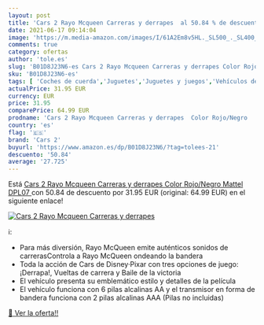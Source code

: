 ```yaml
---
layout: post
title: 'Cars 2 Rayo Mcqueen Carreras y derrapes  al 50.84 % de descuento'
date: 2021-06-17 09:14:04
image: 'https://m.media-amazon.com/images/I/61A2Em8v5HL._SL500_._SL400_.jpg'
comments: true
category: ofertas
author: 'tole.es'
slug: 'B01D8J23N6-es Cars 2 Rayo Mcqueen Carreras y derrapes Color Rojo/Negro...'
sku: 'B01D8J23N6-es'
tags: [ 'Coches de cuerda','Juguetes','Juguetes y juegos','Vehículos de juguete para niños','cars 2','mattel', ]
actualPrice: 31.95 EUR
currency: EUR
price: 31.95
comparePrice: 64.99 EUR
prodname: 'Cars 2 Rayo Mcqueen Carreras y derrapes  Color Rojo/Negro   Mattel DPL07 '
country: 'es'
flag: '🇪🇸'
brand: 'Cars 2'
buyurl: 'https://www.amazon.es/dp/B01D8J23N6/?tag=tolees-21'
descuento: '50.84'
average: '27.725'
---
```


Está [Cars 2 Rayo Mcqueen Carreras y derrapes  Color Rojo/Negro   Mattel DPL07 ](https://www.amazon.es/dp/B01D8J23N6/?tag=tolees-21) con 50.84 de descuento por 31.95 EUR (original: 64.99 EUR) en el siguiente enlace!

[![Cars 2 Rayo Mcqueen Carreras y derrapes ](https://m.media-amazon.com/images/I/61A2Em8v5HL._SL500_._SL400_.jpg)](https://www.amazon.es/dp/B01D8J23N6/?tag=tolees-21)

ℹ️:

- Para más diversión, Rayo McQueen emite auténticos sonidos de carrerasControla a Rayo McQueen ondeando la bandera
- Toda la acción de Cars de Disney·Pixar con tres opciones de juego: ¡Derrapa!, Vueltas de carrera y Baile de la victoria
- El vehículo presenta su emblemático estilo y detalles de la película
- El vehículo funciona con 6 pilas alcalinas AA y el transmisor en forma de bandera funciona con 2 pilas alcalinas AAA (Pilas no incluidas)

[🛒 Ver la oferta!!](https://www.amazon.es/dp/B01D8J23N6/?tag=tolees-21)

